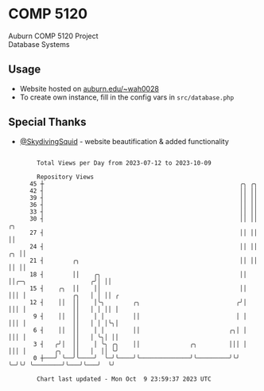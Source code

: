 # COMP 5120
Auburn COMP 5120 Project  
Database Systems

## Usage
- Website hosted on [auburn.edu/~wah0028](https://webhome.auburn.edu/~wah0028/)
- To create own instance, fill in the config vars in `src/database.php`

## Special Thanks
- [@SkydivingSquid](https://github.com/SkydivingSquid) - website beautification & added functionality

```

        Total Views per Day from 2023-07-12 to 2023-10-09

        Repository Views
      45 ┼                                                       ╭╮ ╭╮
      42 ┤                                                       ││ ││
      39 ┤                                                       ││ ││
      36 ┤                                                       ││ ││
      33 ┤                                                       ││ ││
      30 ┤                                                       ││ ││                         ╭╮
      27 ┤                                                       ││ ││                         ││
      24 ┤                                                       ││ ││                      ╭╮ ││
      21 ┤        ╭╮                                             ││ ││                      ││ ││
      18 ┤        ││    ╭╮                                       ││ ││╭─╮                  ╭╯│ ││
      15 ┤    ╭╮  ││    ││                                       ││ │││ │             ╭╮   │ │ ││ ╭
      12 ┤    ││  ││    │╰╮        ╭╮                           ╭╯│ │││ │             ││   │ │ ││ │
       9 ┤    ││  ││    │ │        ││                           │ │ │││ │             ││   │ │ │╰╮│
       6 ┤    ││  ││    │ │        ││                         ╭╮│ │ │││ │             ││   │ ╰╮│ ││
       3 ┤   ╭╯│  ││    │ ╰╮ ╭╮    ││              ╭╮         │││ │ │││ │        ╭╮   ││   │  ││ ╰╯
       0 ┼───╯ ╰──╯╰────╯  ╰─╯╰────╯╰──────────────╯╰─────────╯╰╯ ╰─╯╰╯ ╰────────╯╰───╯╰───╯  ╰╯

        Chart last updated - Mon Oct  9 23:59:37 2023 UTC
        
```
